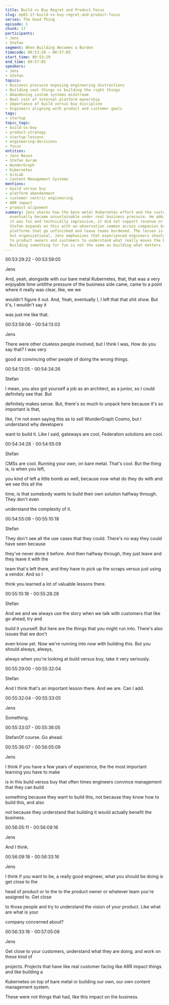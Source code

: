 ```yaml
---
title: Build vs Buy Regret and Product Focus
slug: ep01-17-build-vs-buy-regret-and-product-focus
series: The Good Thing
episode: 1
chunk: 17
participants:
- Jens
- Stefan
segment: When Building Becomes a Burden
timecode: 00:53:29 – 00:57:05
start_time: 00:53:29
end_time: 00:57:05
speakers:
- Jens
- Stefan
topics:
- Business pressure exposing engineering distractions
- Building cool things vs building the right things
- Abandoning custom systems midstream
- Real cost of internal platform ownership
- Importance of build versus buy discipline
- Engineers aligning with product and customer goals
tags:
- startup
topic_tags:
- build-vs-buy
- product-strategy
- startup-lessons
- engineering-decisions
- focus
entities:
- Jens Neuse
- Stefan Avram
- WunderGraph
- Kubernetes
- GitLab
- Content Management Systems
mentions:
- build versus buy
- platform abandonment
- customer centric engineering
- ARR impact
- product alignment
summary: Jens shares how the bare metal Kubernetes effort and the custom CMS project
  eventually became unsustainable under real business pressure. He admits that while
  it was fun and technically impressive, it did not support revenue or user growth.
  Stefan expands on this with an observation common across companies building internal
  platforms that go unfinished and leave teams burdened. The lesson is not just technical
  but organizational. Jens emphasizes that experienced engineers should get close
  to product owners and customers to understand what really moves the business forward.
  Building something for fun is not the same as building what matters.
---
```



00:53:29:22 - 00:53:59:05

Jens

And, yeah, alongside with our bare metal Kubernetes, that, that was a very enjoyable time untilthe pressure of the business side came, came to a point where it really was clear, like, we we

wouldn't figure it out. And, Yeah, eventually I, I left that that shit show. But it's, I wouldn't say it

was just me like that.

00:53:59:06 - 00:54:13:03

Jens

There were other clueless people involved, but I think I was, How do you say that? I was very

good at convincing other people of doing the wrong things.

00:54:13:05 - 00:54:34:26

Stefan

I mean, you also got yourself a job as an architect, as a junior, so I could definitely see that. But

definitely makes sense. But, there's so much to unpack here because it's so important is that,

like, I'm not even saying this as to sell WunderGraph Cosmo, but I understand why developers

want to build it. Like I said, gateways are cool, Federation solutions are cool.

00:54:34:28 - 00:54:55:09

Stefan

CMSs are cool. Running your own, on bare metal. That's cool. But the thing is, is when you left,

you kind of left a little bomb as well, because now what do they do with and we see this all the

time, is that somebody wants to build their own solution halfway through. They don't even

understand the complexity of it.

00:54:55:09 - 00:55:10:18

Stefan

They don't see all the use cases that they could. There's no way they could have seen because

they've never done it before. And then halfway through, they just leave and they leave it with the

team that's left there, and they have to pick up the scraps versus just using a vendor. And so I

think you learned a lot of valuable lessons there.

00:55:10:18 - 00:55:28:28

Stefan

And we and we always use the story when we talk with customers that like go ahead, try and

build it yourself. But here are the things that you might run into. There's also issues that we don't

even know yet. Now we're running into now with building this. But you should always, always,

always when you're looking at build versus buy, take it very seriously.

00:55:29:00 - 00:55:32:04

Stefan

And I think that's an important lesson there. And we are. Can I add.

00:55:32:04 - 00:55:33:05

Jens

Something.

00:55:33:07 - 00:55:36:05

StefanOf course. Go ahead.

00:55:36:07 - 00:56:05:09

Jens

I think if you have a few years of experience, the the most important learning you have to make

is in this build versus buy that often times engineers convince management that they can build

something because they want to build this, not because they know how to build this, and also

not because they understand that building it would actually benefit the business.

00:56:05:11 - 00:56:09:16

Jens

And I think.

00:56:09:18 - 00:56:33:16

Jens

I think if you want to be, a really good engineer, what you should be doing is get close to the

head of product or to the to the product owner or whatever team you're assigned to. Get close

to those people and try to understand the vision of your product. Like what are what is your

company concerned about?

00:56:33:18 - 00:57:05:08

Jens

Get close to your customers, understand what they are doing, and work on these kind of

projects. Projects that have like real customer facing like ARR impact things and like building a

Kubernetes on top of bare metal or building our own, our own content management system.

These were not things that had, like this impact on the business.

